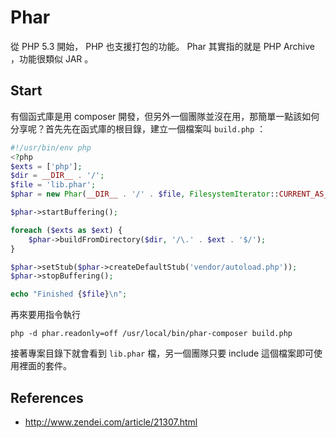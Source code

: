 Phar
====

從 PHP 5.3 開始， PHP 也支援打包的功能。 Phar 其實指的就是 PHP Archive ，功能很類似 JAR 。

Start
-----

有個函式庫是用 composer 開發，但另外一個團隊並沒在用，那簡單一點該如何分享呢？首先先在函式庫的根目錄，建立一個檔案叫 `build.php` ：

```php
#!/usr/bin/env php
<?php
$exts = ['php'];
$dir = __DIR__ . '/';
$file = 'lib.phar';
$phar = new Phar(__DIR__ . '/' . $file, FilesystemIterator::CURRENT_AS_FILEINFO | FilesystemIterator::KEY_AS_FILENAME, $file);

$phar->startBuffering();

foreach ($exts as $ext) {
    $phar->buildFromDirectory($dir, '/\.' . $ext . '$/');
}

$phar->setStub($phar->createDefaultStub('vendor/autoload.php'));
$phar->stopBuffering();

echo "Finished {$file}\n";
```

再來要用指令執行

```
php -d phar.readonly=off /usr/local/bin/phar-composer build.php
```

接著專案目錄下就會看到 `lib.phar` 檔，另一個團隊只要 include 這個檔案即可使用裡面的套件。

References
----------

* http://www.zendei.com/article/21307.html
